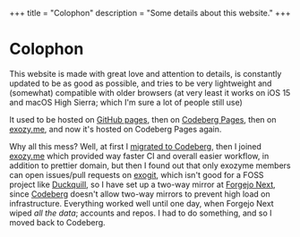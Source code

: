 +++
title = "Colophon"
description = "Some details about this website."
+++

# Colophon

This website is made with great love and attention to details, is constantly updated to be as good as possible, and tries to be very lightweight and (somewhat) compatible with older browsers (at very least it works on iOS 15 and macOS High Sierra; which I'm sure a lot of people still use)

It used to be hosted on [GitHub pages](https://web.archive.org/web/20220920130408/https://daudix-ufo.github.io/), then on [Codeberg Pages](https://daudix.one), then on [exozy.me](https://daudix.exozy.me), and now it's hosted on Codeberg Pages again.

Why all this mess? Well, at first I [migrated to Codeberg](@/blog/2023-07-15-migration-from-github-to-codeberg/index.md), then I joined [exozy.me](https://exozy.me) which provided way faster CI and overall easier workflow, in addition to prettier domain, but then I found out that only exozyme members can open issues/pull requests on [exogit](https://git.exozy.me), which isn't good for a FOSS project like [Duckquill](https://duckquill.daudix.one), so I have set up a two-way mirror at [Forgejo Next](https://next.forgejo.org), since [Codeberg](https://codeberg.org) doesn't allow two-way mirrors to prevent high load on infrastructure. Everything worked well until one day, when Forgejo Next wiped *all the data*; accounts and repos. I had to do something, and so I moved back to Codeberg.
